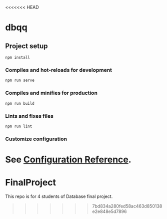<<<<<<< HEAD
# dbqq

## Project setup
```
npm install
```

### Compiles and hot-reloads for development
```
npm run serve
```

### Compiles and minifies for production
```
npm run build
```

### Lints and fixes files
```
npm run lint
```

### Customize configuration
See [Configuration Reference](https://cli.vuejs.org/config/).
=======
# FinalProject
This repo is for 4 students of Database final project.
>>>>>>> 7bd834a280fed58ac463d850138e2e848e5d7896

